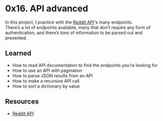 # 0x16. API advanced
In this project, I practice with the [Reddit API](https://www.reddit.com/dev/api/)'s many endpoints.  
There’s a lot of endpoints available, many that don’t require any form of authentication, and there’s tons of information to be parsed out and presented.

## Learned
- How to read API documentation to find the endpoints you’re looking for
- How to use an API with pagination
- How to parse JSON results from an API
- How to make a recursive API call
- How to sort a dictionary by value

## Resources
+ [Reddit API](https://www.reddit.com/dev/api/)